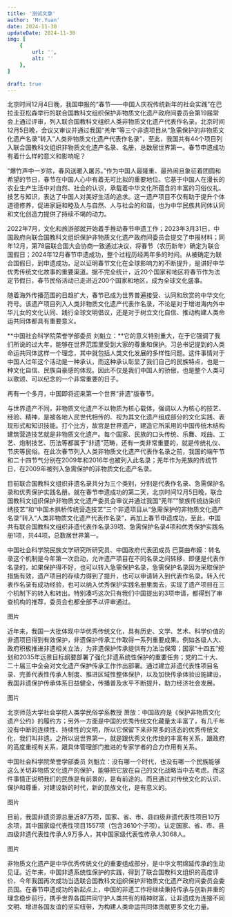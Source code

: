 ```yaml
---
title: '测试文章'
author: 'Mr.Yuan'
date: 2024-11-30
updateDate: 2024-11-30
img: [
    {
        url: '',
        alt: ''
    },
]

draft: true
---
```


北京时间12月4日晚，我国申报的“春节——中国人庆祝传统新年的社会实践”在巴拉圭亚松森举行的联合国教科文组织保护非物质文化遗产政府间委员会第19届常会上通过评审，列入联合国教科文组织人类非物质文化遗产代表作名录。北京时间12月5日晚，会议又审议并通过我国“羌年”等三个非遗项目从“急需保护的非物质文化遗产名录”转入“人类非物质文化遗产代表作名录”，至此，我国共有44个项目列入联合国教科文组织非物质文化遗产名录、名册，总数居世界第一。春节申遗成功有着什么样的意义和影响呢？

“爆竹声中一岁除，春风送暖入屠苏。”作为中国人最隆重、最热闹且象征着团圆和希望的节日，春节在中国人心中有着无可比拟的重要地位。它基于中国人在漫长的农业生产生活中对自然、社会的认识，承载着中华文化所蕴含的丰富的习俗仪礼、技艺与知识，表达了中国人对美好生活的追求。这一遗产项目不仅有助于提升个体道德修养，促进家庭和睦及人与自然、人与社会的和谐，也为中华民族共同体认同和文化创造力提供了持续不竭的动力。

2022年7月，文化和旅游部就开始着手推动春节申遗工作；2023年3月31日，中国政府向联合国教科文组织保护非物质文化遗产政府间委员会提交了申报材料；同年12月，第78届联合国大会协商一致通过决议，将春节（农历新年）确定为联合国假日；2024年12月春节申遗成功，整个过程历经两年多的时间。从被确定为联合国假日，到申遗成功，足以证明春节文化在全球影响力的不断提升，是讲好中华优秀传统文化故事的重要渠道。据不完全统计，近20个国家和地区将春节作为法定节假日，春节民俗活动已走进近200个国家和地区，成为全球文化盛事。

随着海外传播范围的日趋扩大，春节已成为世界普遍接受、认同和欣赏的中华文化符号。该遗产项目列入人类非物质文化遗产代表作名录，不论是对于增进海内外中华儿女的文化认同、践行全球文明倡议，还是对于树立文化自信、推动构建人类命运共同体都具有重要意义。

**中国社会科学院荣誉学部委员 刘魁立：**它的意义特别重大，在于它强调了我们所说的过大年，能够在世界范围里受到大家的尊重和保护。习总书记提到的人类命运共同体这样一个理念，其中就包括人类文化发展的多样性问题。这件事情对于中国人过年这个活动是一种承认，而这种承认彰显了我们自己的民族特点，也是一种文化自信、民族自豪感的体现。因此不仅是我们中国人的骄傲，也是整个人类可以歌颂、可以纪念的一个非常重要的日子。

再有一个多月，中国即将迎来第一个世界“非遗”版春节。

与世界遗产不同，非物质文化遗产不以物质为核心载体，强调以人为核心的技艺、经验、精神，是被各地人民世代相传的、视为其文化遗产组成部分的文化实践、表现形式和知识技能。打个比方，故宫是世界遗产，建造它所采用的中国传统木结构建筑营造技艺就是非物质文化遗产。每个国家、民族的口头传统、乐舞、戏曲、工艺、炮制技艺、历法等都属于“非遗”范畴，还有一类非常重要的，就是传统礼仪、节庆等民俗。在此次春节列入人类非物质文化遗产代表作名录之前，我国的端午节和二十四节气分别在2009年和2016年也被列入此名录；羌年作为羌族的传统节日，在2009年被列入急需保护的非物质文化遗产名录。

目前联合国教科文组织非遗名录共分为三个类别，分别是代表作名录、急需保护名录和优秀保护实践名册。就在春节申遗成功的第二天，北京时间12月5日晚，联合国教科文组织保护非物质文化遗产委员会审议并通过我国“羌年”“黎族传统纺染织绣技艺”和“中国木拱桥传统营造技艺”三个非遗项目从“急需保护的非物质文化遗产名录”转入“人类非物质文化遗产代表作名录”，再加上春节申遗成功，至此，中国共有联合国教科文组织非遗代表作名录39项、急需保护名录4项和优秀保护实践名册1项，共44项，总数居世界第一。

中国社会科学院民族文学研究所研究员、中国政府代表团成员 巴莫曲布嫫：转名录这个机制是今年第一次启动，允许遗产项目在不同名录之间转移，即便是代表作名录的，如果保护得不好，也可以转入急需保护名录，急需保护名录因为采取保护措施有效，遗产项目的存续力得到了提升，也可以申请转入到代表作名录。转入代表作名录有成功经验，也可以纳入优秀保护实践名册里面去，实现了遗产项目在三个机制下的转入和转出。特别凑巧这次只有我们中国提出的3项申请，都得到了审查机构的推荐，委员会也都全部予以评审通过。

图片

近年来，我国一大批体现中华优秀传统文化，具有历史、文学、艺术、科学价值的非遗项目得到有效保护，非遗保护传承工作取得一系列重要成果。例如各级人大、政府积极推进非遗相关立法，为非遗保护传承提供有力法治保障；国家“十四五”规划和2035年远景目标纲要部署了强化非遗系统性保护的重要任务；党的二十大、二十届三中全会对文化遗产保护传承工作作出部署。通过建立非遗代表性项目名录、完善代表性传承人制度、推进区域性整体保护，以及加快传承体验设施建设，我国非遗保护传承体系日益健全，传播普及水平不断提升，助力经济社会发展。

图片

北京师范大学社会学院人类学民俗学系教授 萧放：中国政府是《保护非物质文化遗产公约》的履约方；另外一方面是中国的优秀传统文化藏量太丰富了，有几千年没有中断的连续性、持续性的文明，所以它保留下来非常多的活态的优秀传统文化，我们叫非遗。之所以说世界第一，就是跟优秀文化传统的丰富有关系，跟政府的高度重视有关系，跟具体管理部门推进的专家学者的合力作用有关系。

中国社会科学院荣誉学部委员 刘魁立：没有哪一个时代，也没有哪一个民族能够这么关切非物质文化遗产的保护，能够把它放在自己的文化战略当中去考虑。而这件事情正说明我们的民族是有前景的，是有前途的。而且通过对传统文化的认识、保护和尊重，对建设新的时代，新的民族文化，是有意义的。

图片

目前，我国非遗资源总量近87万项，国家、省、市、县四级非遗代表性项目10万余项，其中国家级代表性项目1557项（包含3610个子项）。认定国家、省、市、县四级非遗代表性传承人9万多人，其中国家级代表性传承人3068人。

图片

非物质文化遗产是中华优秀传统文化的重要组成部分，是中华文明绵延传承的生动见证。近年来，中国非遗系统性保护的实践，得到了联合国教科文组织的高度评价，今年我国再次成功当选联合国教科文组织保护非物质文化遗产政府间委员会委员国。在春节申遗成功的新起点上，中国的非遗工作将继续秉持传承与创新并重的理念稳步前行，携手世界各国共同守护人类共有的精神财富，让非遗成为连接不同文明、增进各国友谊的坚实纽带，为构建人类命运共同体贡献更多文化力量。




